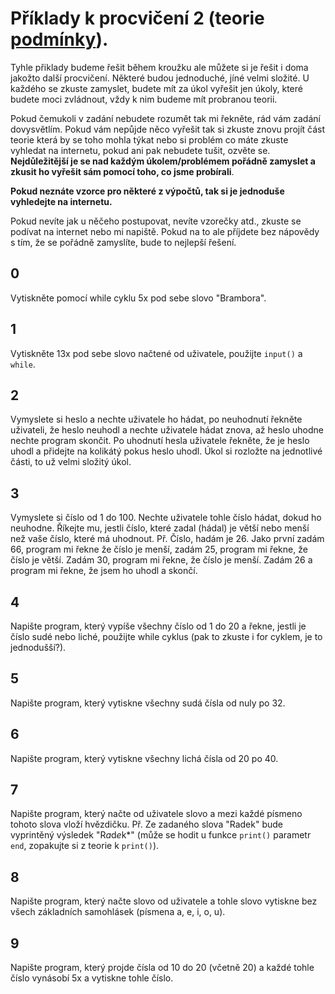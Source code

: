 # Příklady k procvičení 2 (teorie [podmínky](../teorie/5_cykly.ipynb)).

Tyhle přiklady budeme řešit během kroužku ale můžete si je řešit i doma jakožto další procvičení. Některé budou jednoduché, jíné velmi složité. U každého se zkuste zamyslet, budete mít za úkol vyřešit jen úkoly, které budete moci zvládnout, vždy k nim budeme mít probranou teorii. 

Pokud čemukoli v zadání nebudete rozumět tak mi řekněte, rád vám zadání dovysvětlím. Pokud vám nepůjde něco vyřešit tak si zkuste znovu projít část teorie která by se toho mohla týkat nebo si problém co máte zkuste vyhledat na internetu, pokud ani pak nebudete tušit, ozvěte se. **Nejdůležitější je se nad každým úkolem/problémem pořádně zamyslet a zkusit ho vyřešit sám pomocí toho, co jsme probírali**.  

**Pokud neznáte vzorce pro některé z výpočtů, tak si je jednoduše vyhledejte na internetu.**

Pokud nevíte jak u něčeho postupovat, nevíte vzorečky atd., zkuste se podívat na internet nebo mi napiště. 
Pokud na to ale příjdete bez nápovědy s tím, že se pořádně zamyslíte, bude to
nejlepší řešení.

## 0
Vytiskněte pomocí while cyklu 5x pod sebe slovo "Brambora".

## 1
Vytiskněte 13x pod sebe slovo načtené od uživatele, použijte `input()` a `while`.

## 2
Vymyslete si heslo a nechte uživatele ho hádat, po neuhodnutí řekněte uživateli,
že heslo neuhodl a nechte uživatele hádat znova, až heslo uhodne nechte program
skončit. Po uhodnutí hesla uživatele řekněte, že je heslo uhodl a přidejte
na kolikátý pokus heslo uhodl. Úkol si rozložte na jednotlivé části, 
to už velmi složitý úkol.

## 3 
Vymyslete si číslo od 1 do 100. Nechte uživatele tohle číslo hádat, dokud ho neuhodne. Říkejte mu, jestli číslo, které zadal (hádal) je větší nebo menší než vaše číslo, které má uhodnout. Př. Číslo, hadám je 26. Jako první zadám 66, program mi řekne že číslo je menší, zadám 25, program mi řekne, že číslo je větší. Zadám 30, program mi řekne, že číslo je menší. Zadám 26 a program mi řekne, že jsem ho uhodl a skončí.

## 4
Napište program, který vypíše všechny číslo od 1 do 20 a řekne, jestli je číslo sudé nebo liché, použijte while cyklus (pak to zkuste i for cyklem, je to jednodušší?).

## 5 
Napište program, který vytiskne všechny sudá čísla od nuly po 32. 


## 6
Napište program, který vytiskne všechny lichá čísla od 20 po 40. 

## 7
Napište program, který načte od uživatele slovo a mezi každé písmeno tohoto slova vloží hvězdičku. Př. Ze zadaného slova "Radek" bude vyprintěný výsledek "R*a*d*e*k*" (může se hodit u funkce `print()` parametr `end`, zopakujte si z teorie k `print()`).

## 8
Napište program, který načte slovo od uživatele a tohle slovo vytiskne bez všech základních samohlásek (písmena a, e, i, o, u). 

## 9 
Napište program, který projde čísla od 10 do 20 (včetně 20) a každé tohle číslo vynásobí 5x a vytiskne tohle číslo. 
